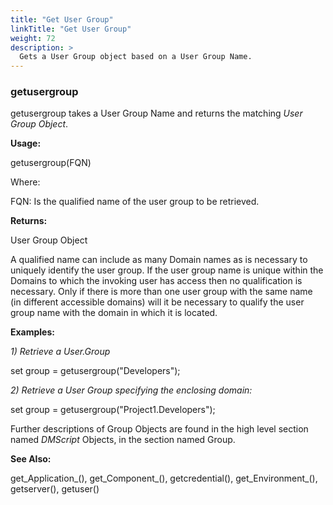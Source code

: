 ```yaml
---
title: "Get User Group"
linkTitle: "Get User Group"
weight: 72
description: >
  Gets a User Group object based on a User Group Name. 
---
```



### getusergroup

getusergroup takes a User Group Name and returns the matching _User Group Object_.

**Usage:**

getusergroup(FQN)

Where:

FQN: Is the qualified name of the user group to be retrieved.

**Returns:**

User Group Object

A qualified name can include as many Domain names as is necessary to uniquely identify the user group. If the user group name is unique within the Domains to which the invoking user has access then no qualification is necessary. Only if there is more than one user group with the same name (in different accessible domains) will it be necessary to qualify the user group name with the domain in which it is located.

**Examples:**

_1) Retrieve a User.Group_

set group = getusergroup(&quot;Developers&quot;);

_2) Retrieve a User Group specifying the enclosing domain:_

set group = getusergroup(&quot;Project1.Developers&quot;);


Further descriptions of Group Objects are found in the high level section named _DMScript_ Objects, in the section named Group.
 

**See Also:**

get_Application_(), get_Component_(), getcredential(), get_Environment_(), getserver(), getuser()
